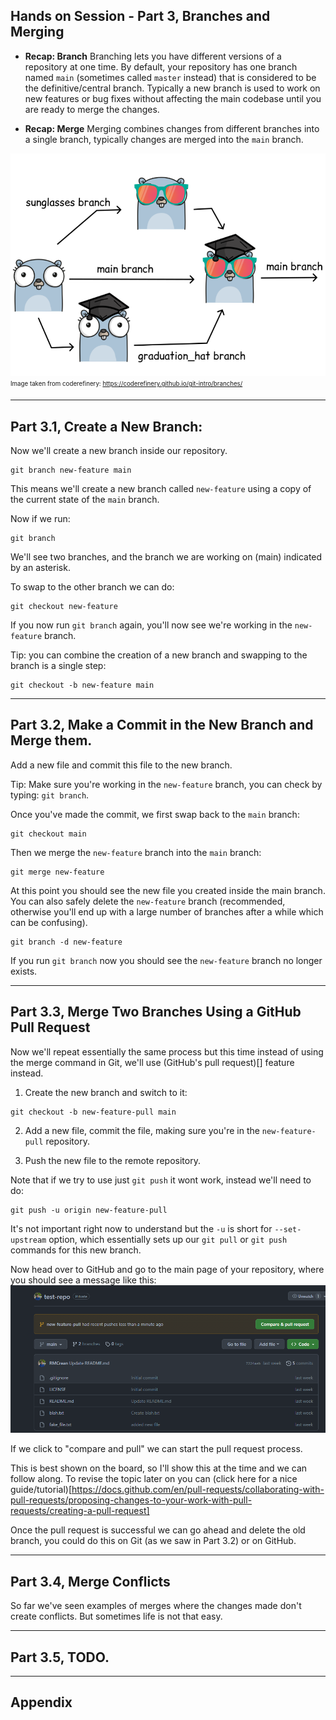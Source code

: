 ## Hands on Session - Part 3, Branches and Merging

- **Recap: Branch** Branching lets you have different versions of a repository at one time. By default, your repository has one branch named `main` (sometimes called `master` instead) that is considered to be the definitive/central branch. Typically a new branch is used to work on new features or bug fixes without affecting the main codebase until you are ready to merge the changes.

- **Recap: Merge** Merging combines changes from different branches into a single branch, typically changes are merged into the `main` branch.

![git branching and merging visualized](assets/git_branches_merging_not_mine.png)
<sub><sup>Image taken from coderefinery: https://coderefinery.github.io/git-intro/branches/ </sup></sub>

---

## Part 3.1, Create a New Branch:

Now we'll create a new branch inside our repository. 


```
git branch new-feature main
```

This means we'll create a new branch called `new-feature` using a copy of the current state of the `main` branch. 

Now if we run:
```
git branch 
```

We'll see two branches, and the branch we are working on (main) indicated by an asterisk.

To swap to the other branch we can do: 

```
git checkout new-feature
```

If you now run `git branch` again, you'll now see we're working in the `new-feature` branch. 


Tip: you can combine the creation of a new branch and swapping to the branch is a single step:

```
git checkout -b new-feature main
```

---

## Part 3.2, Make a Commit in the New Branch and Merge them. 

Add a new file and commit this file to the new branch. 

Tip: Make sure you're working in the `new-feature` branch, you can check by typing: `git branch`.

Once you've made the commit, we first swap back to the `main` branch:

```
git checkout main
```

Then we merge the `new-feature` branch into the `main` branch: 

```
git merge new-feature
```

At this point you should see the new file you created inside the main branch. You can also safely delete the `new-feature` branch (recommended, otherwise you'll end up with a large number of branches after a while which can be confusing).

```
git branch -d new-feature
```

If you run `git branch` now you should see the `new-feature` branch no longer exists. 


---

## Part 3.3, Merge Two Branches Using a GitHub Pull Request

Now we'll repeat essentially the same process but this time instead of using the merge command in Git, we'll use (GitHub's pull request)[] feature instead.

1. Create the new branch and switch to it: 

```
git checkout -b new-feature-pull main
```

2. Add a new file, commit the file, making sure you're in the `new-feature-pull` repository. 

3. Push the new file to the remote repository. 

Note that if we try to use just `git push` it wont work, instead we'll need to do:

```
git push -u origin new-feature-pull
```

It's not important right now to understand but the `-u` is short for `--set-upstream` option, which essentially sets up our `git pull` or `git push` commands for this new branch.

Now head over to GitHub and go to the main page of your repository, where you should see a message like this:
![pull request option showing up on GitHub](assets/git_pull_request_appear.png)

If we click to "compare and pull" we can start the pull request process. 

This is best shown on the board, so I'll show this at the time and we can follow along. To revise the topic later on you can (click here for a nice guide/tutorial)[https://docs.github.com/en/pull-requests/collaborating-with-pull-requests/proposing-changes-to-your-work-with-pull-requests/creating-a-pull-request]


Once the pull request is successful we can go ahead and delete the old branch, you could do this on Git (as we saw in Part 3.2) or on GitHub. 

---

## Part 3.4, Merge Conflicts

So far we've seen examples of merges where the changes made don't create conflicts. But sometimes life is not that easy. 


---

## Part 3.5, TODO.



---

## Appendix

